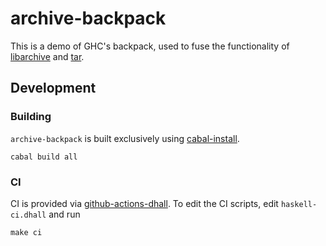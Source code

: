 # archive-backpack

This is a demo of GHC's backpack, used to fuse the functionality of
[libarchive](http://hackage.haskell.org/package/libarchive) and
[tar](http://hackage.haskell.org/package/tar).

## Development

### Building

`archive-backpack` is built exclusively using
[cabal-install](https://www.haskell.org/cabal/).


```
cabal build all
```

### CI

CI is provided via
[github-actions-dhall](https://github.com/vmchale/github-actions-dhall). To edit
the CI scripts, edit `haskell-ci.dhall` and run

```
make ci
```
